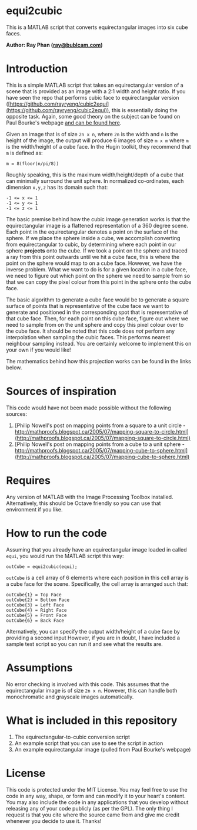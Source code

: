 equi2cubic
==========

This is a MATLAB script that converts equirectangular images into six cube faces.

**Author: Ray Phan (ray@bublcam.com)**

# Introduction

This is a simple MATLAB script that takes an equirectangular version of a scene that is provided as an image with a 2:1 width and height ratio.  If you have seen the repo that performs cubic face to equirectangular version ([https://github.com/rayryeng/cubic2equi](https://github.com/rayryeng/cubic2equi)), this is essentially doing the opposite task.  Again, some good theory on the subject can be found on Paul Bourke's webpage [and can be found here](http://paulbourke.net/geometry/transformationprojection/).

Given an image that is of size ``2n x n``, where ``2n`` is the width and ``n`` is the height of the image, the output will produce 6 images of size ``m x m`` where ``m`` is the width/height of a cube face.  In the Hugin toolkit, they recommend that ``m`` is defined as:

    m = 8(floor(n/pi/8))
    
Roughly speaking, this is the maximum width/height/depth of a cube that can minimally surround the unit sphere.  In normalized co-ordinates, each dimension `x,y,z` has its domain such that:

    -1 <= x <= 1
    -1 <= y <= 1
    -1 <= z <= 1

The basic premise behind how the cubic image generation works is that the equirectangular image is a flattened representation of a 360 degree scene.  Each point in the equirectangular denotes a point on the surface of the sphere.  If we place the sphere inside a cube, we accomplish converting from equirectangular to cubic, by determining where each point in our sphere **projects** onto the cube.  If we took a point on the sphere and traced a ray from this point outwards until we hit a cube face, this is where the point on the sphere would map to on a cube face.  However, we have the inverse problem.  What we want to do is for a given location in a cube face, we need to figure out which point on the sphere we need to sample from so that we can copy the pixel colour from this point in the sphere onto the cube face.

The basic algorithm to generate a cube face would be to generate a square surface of points that is representative of the cube face we want to generate and positioned in the corresponding spot that is representative of that cube face.  Then, for each point on this cube face, figure out where we need to sample from on the unit sphere and copy this pixel colour over to the cube face.  It should be noted that this code does *not* perform any interpolation when sampling the cubic faces.  This performs nearest neighbour sampling instead.  You are certainly welcome to implement this on your own if you would like!

The mathematics behind how this projection works can be found in the links below.

# Sources of inspiration

This code would have not been made possible without the following sources:

1. [Philip Nowell's post on mapping points from a square to a unit circle - http://mathproofs.blogspot.ca/2005/07/mapping-square-to-circle.html](http://mathproofs.blogspot.ca/2005/07/mapping-square-to-circle.html)
2. [Philip Nowell's post on mapping points from a cube to a unit sphere - http://mathproofs.blogspot.ca/2005/07/mapping-cube-to-sphere.html](http://mathproofs.blogspot.ca/2005/07/mapping-cube-to-sphere.html)

# Requires

Any version of MATLAB with the Image Processing Toolbox installed.  Alternatively, this should be Octave friendly so you can use that environment if you like.

# How to run the code

Assuming that you already have an equirectangular image loaded in called  ``equi``, you would run the MATLAB script this way:

```
outCube = equi2cubic(equi);
```

``outCube`` is a cell array of 6 elements where each position in this cell array is a cube face for the scene.  Specifically, the cell array is arranged such that:

    outCube{1} = Top Face
    outCube{2} = Bottom Face
    outCube{3} = Left Face
    outCube{4} = Right Face
    outCube{5} = Front Face
    outCube{6} = Back Face

Alternatively, you can specify the output width/height of a cube face by providing a second input   However, if you are in doubt, I have included a sample test script so you can run it and see what the results are.

# Assumptions

No error checking is involved with this code.  This assumes that the equirectangular image is of size `2n x n`.  However, this can handle both monochromatic and grayscale images automatically.

# What is included in this repository
1. The equirectangular-to-cubic conversion script
2. An example script that you can use to see the script in action
3. An example equirectangular image (pulled from Paul Bourke's webpage)

# License
This code is protected under the MIT License.  You may feel free to use the code in any way, shape, or form and can modify it to your heart's content.  You may also include the code in any applications that you develop without releasing any of your code publicly (as per the GPL).  The only thing I request is that you cite where the source came from and give me credit whenever you decide to use it.  Thanks!

